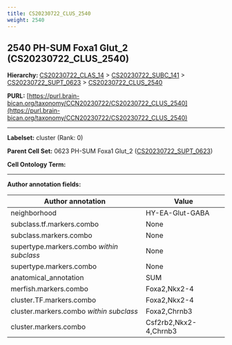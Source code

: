 ```yaml
---
title: CS20230722_CLUS_2540
weight: 2540
---
```

## 2540 PH-SUM Foxa1 Glut_2 (CS20230722_CLUS_2540)
<b>Hierarchy: </b>
[CS20230722_CLAS_14](../CS20230722_CLAS_14) >
[CS20230722_SUBC_141](../CS20230722_SUBC_141) >
[CS20230722_SUPT_0623](../CS20230722_SUPT_0623) >
[CS20230722_CLUS_2540](../CS20230722_CLUS_2540)

**PURL:** [https://purl.brain-bican.org/taxonomy/CCN20230722/CS20230722_CLUS_2540](https://purl.brain-bican.org/taxonomy/CCN20230722/CS20230722_CLUS_2540)

---


**Labelset:** cluster (Rank: 0)

**Parent Cell Set:** 0623 PH-SUM Foxa1 Glut_2 ([CS20230722_SUPT_0623](../CS20230722_SUPT_0623))



**Cell Ontology Term:** 

[MARKER GENES.]: #


---

[TRANSFERRED ANNOTATIONS.]: #


[AUTHOR ANNOTATION FIELDS.]: #


**Author annotation fields:**

| Author annotation | Value |
|-------------------|-------|
|neighborhood|HY-EA-Glut-GABA|
|subclass.tf.markers.combo|None|
|subclass.markers.combo|None|
|supertype.markers.combo _within subclass_|None|
|supertype.markers.combo|None|
|anatomical_annotation|SUM|
|merfish.markers.combo|Foxa2,Nkx2-4|
|cluster.TF.markers.combo|Foxa2,Nkx2-4|
|cluster.markers.combo _within subclass_|Foxa2,Chrnb3|
|cluster.markers.combo|Csf2rb2,Nkx2-4,Chrnb3|

